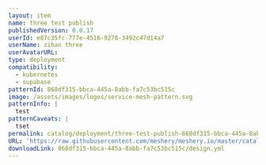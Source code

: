 ```yaml
---
layout: item
name: three test publish
publishedVersion: 0.0.17
userId: e87c35fc-777e-4516-9278-3492c47d14a7
userName: zihan three
userAvatarURL:
type: deployment
compatibility:
  - kubernetes
  - supabase
patternId: 868df315-bbca-445a-8abb-fa7c53bc515c
image: /assets/images/logos/service-mesh-pattern.svg
patternInfo: |
  test
patternCaveats: |
  tset
permalink: catalog/deployment/three-test-publish-868df315-bbca-445a-8abb-fa7c53bc515c.html
URL: 'https://raw.githubusercontent.com/meshery/meshery.io/master/catalog/868df315-bbca-445a-8abb-fa7c53bc515c/0.0.17/design.yml'
downloadLink: 868df315-bbca-445a-8abb-fa7c53bc515c/design.yml
---
```

